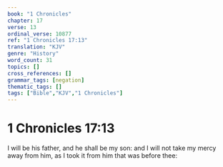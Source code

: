 ```yaml
---
book: "1 Chronicles"
chapter: 17
verse: 13
ordinal_verse: 10877
ref: "1 Chronicles 17:13"
translation: "KJV"
genre: "History"
word_count: 31
topics: []
cross_references: []
grammar_tags: [negation]
thematic_tags: []
tags: ["Bible","KJV","1 Chronicles"]
---
```


# 1 Chronicles 17:13

I will be his father, and he shall be my son: and I will not take my mercy away from him, as I took it from him that was before thee:
